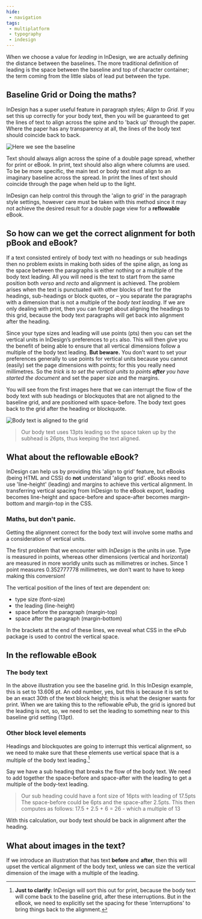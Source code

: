 ```yaml
---
hide:
 - navigation
tags:
 - multiplatform
 - typography
 - indesign
---
```


When we choose a value for _leading_ in InDesign, we are actually defining the distance between the baselines. The more traditional definition of leading is the space between the baseline and top of character container; the term coming from the little slabs of lead put between the type.

## Baseline Grid or Doing the maths?
InDesign has a super useful feature in paragraph styles; *Align to Grid*.
If you set this up correctly for your body text, then you will be guaranteed to get the lines of text to align across the spine and to 'back up' through the paper. Where the paper has any transparency at all, the lines of the body text should coincide back to back.

![Here we see the baseline](baseline%201.png)

Text should always align across the spine of a double page spread, whether for print or eBook. In print, text should also align where columns are used. To be be more specific, the main text or body text must align to an imaginary baseline across the spread. In print the lines of text should coincide through the page when held up to the light.

InDesign can help control this through the 'align to grid' in the paragraph style settings, however care must be taken with this method since it may not achieve the desired result for a double page view for a **reflowable** eBook.

## So how can we get the correct alignment for both pBook and eBook?

If a text consisted entirely of body text with no headings or sub headings then no problem exists in making both sides of the spine align, as long as the space between the paragraphs is either nothing or a multiple of the body text leading. All you will need is the text to start from the same position both _verso_ and _recto_ and alignment is achieved. The problem arises when the text is punctuated with other blocks of text for the headings, sub-headings or block quotes, or – you separate the paragraphs with a dimension that is not a multiple of the _body text leading_. If we are only dealing with print, then you can forget about aligning the headings to this grid, because the body text paragraphs will get back into alignment after the heading.

Since your type sizes and leading will use points (pts) then you can set the vertical units in InDesign’s preferences to `pts` also. This will then give you the benefit of being able to ensure that all vertical dimensions follow a multiple of the body text leading. **But beware.** You don’t want to set your preferences generally to use points for vertical units because you cannot (easily) set the page dimensions with points; for this you really need millimetres. So the _trick is to set the vertical units to points **after** you have started the document_ and set the paper size and the margins.

You will see from the first images here that we can interrupt the flow of the body text with sub headings or blockquotes that are not aligned to the baseline grid, and are positioned with space-before. The body text goes back to the grid after the heading or blockquote.

![Body text is aligned to the grid](bodytextalignedtogrid.png)

> Our body text uses 13pts leading so the space taken up by the subhead is 26pts, thus keeping the text aligned.

## What about the reflowable eBook?

InDesign can help us by providing this 'align to grid' feature, but eBooks (being HTML and CSS) do **not** understand 'align to grid'. eBooks need to use 'line-height' (leading) and margins to achieve this vertical alignment. In transferring vertical spacing from InDesign to the eBook export, leading becomes line-height and space-before and space-after becomes margin-bottom and margin-top in the CSS.

### Maths, but don't panic.

Getting the alignment correct for the body text will involve some maths and a consideration of vertical units.

The first problem that we encounter with *InDesign* is the units in use. Type is measured in points, whereas other dimensions (vertical and horizontal) are measured in more worldly units such as millimetres or inches. Since 1 point measures 0.352777778 millimetres, we don’t want to have to keep making this conversion!

The vertical position of the lines of text are dependent on:

- type size (font-size)
- the leading (line-height)
- space before the paragraph (margin-top)
- space after the paragraph (margin-bottom)

In the brackets at the end of these lines, we reveal what CSS in the ePub package is used to control the vertical space.


## In the reflowable eBook

### The body text

In the above illustration you see the baseline grid. In this InDesign example, this is set to 13.606 pt. An odd number, yes, but this is because it is set to be an exact 30th of the text block height; this is what the designer wants for print. When we are taking this to the reflowable ePub, the grid is ignored but the leading is not, so, we need to set the leading to something near to this baseline grid setting (13pt).

### Other block level elements

Headings and blockquotes are going to interrupt this vertical alignment, so we need to make sure that these elements use vertical space that is a multiple of the body text leading.[^1]

Say we have a sub heading that breaks the flow of the body text. We need to add together the space-before and space-after with the leading to get a multiple of the body-text leading.

> Our sub heading could have a font size of 16pts with leading of 17.5pts
> The space-before could be 6pts and the space-after 2.5pts. This then computes as follows:
> 17.5 + 2.5 + 6 = 26 - which a multiple of 13

With this calculation, our body text should be back in alignment after the heading.

## What about images in the text?

If we introduce an illustration that has text **before** and **after**, then this will upset the vertical alignment of the body text, unless we can size the vertical dimension of the image with a multiple of the leading.


[^1]: **Just to clarify**: InDesign will sort this out for print, because the body text will come back to the baseline grid, after these interruptions. But in the eBook, we need to explicitly set the spacing for these 'interruptions' to bring things back to the alignment.
